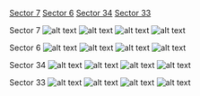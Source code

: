 [Sector 7](#sector7)
[Sector 6](#sector6)
[Sector 34](#sector34)
[Sector 33](#sector33)

<a name = "sector7"></a>
Sector 7
![alt text](/images/WASP-064_Sector_7/WASP-064_Sector_7_a_TimeSeries.png)
![alt text](/images/WASP-064_Sector_7/WASP-064_Sector_7_b_FoldedLightCurve.png)
![alt text](/images/WASP-064_Sector_7/WASP-064_Sector_7_b_IndividualTransitsWithFit.png)
![alt text](/images/WASP-064_Sector_7/WASP-064_Sector_7_c_TimingResiduals.png)

<a name = "sector6"></a>
Sector 6
![alt text](/images/WASP-064_Sector_6/WASP-064_Sector_6_a_TimeSeries.png)
![alt text](/images/WASP-064_Sector_6/WASP-064_Sector_6_b_FoldedLightCurve.png)
![alt text](/images/WASP-064_Sector_6/WASP-064_Sector_6_b_IndividualTransitsWithFit.png)
![alt text](/images/WASP-064_Sector_6/WASP-064_Sector_6_c_TimingResiduals.png)

<a name = "sector34"></a>
Sector 34
![alt text](/images/WASP-064_Sector_34/WASP-064_Sector_34_a_TimeSeries.png)
![alt text](/images/WASP-064_Sector_34/WASP-064_Sector_34_b_FoldedLightCurve.png)
![alt text](/images/WASP-064_Sector_34/WASP-064_Sector_34_b_IndividualTransitsWithFit.png)
![alt text](/images/WASP-064_Sector_34/WASP-064_Sector_34_c_TimingResiduals.png)

<a name = "sector33"></a>
Sector 33
![alt text](/images/WASP-064_Sector_33/WASP-064_Sector_33_a_TimeSeries.png)
![alt text](/images/WASP-064_Sector_33/WASP-064_Sector_33_b_FoldedLightCurve.png)
![alt text](/images/WASP-064_Sector_33/WASP-064_Sector_33_b_IndividualTransitsWithFit.png)
![alt text](/images/WASP-064_Sector_33/WASP-064_Sector_33_c_TimingResiduals.png)

